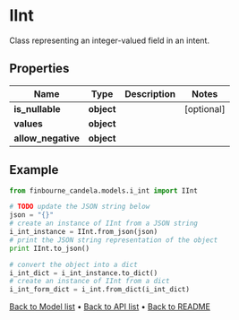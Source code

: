 # IInt

Class representing an integer-valued field in an intent.

## Properties
Name | Type | Description | Notes
------------ | ------------- | ------------- | -------------
**is_nullable** | **object** |  | [optional] 
**values** | **object** |  | 
**allow_negative** | **object** |  | 

## Example

```python
from finbourne_candela.models.i_int import IInt

# TODO update the JSON string below
json = "{}"
# create an instance of IInt from a JSON string
i_int_instance = IInt.from_json(json)
# print the JSON string representation of the object
print IInt.to_json()

# convert the object into a dict
i_int_dict = i_int_instance.to_dict()
# create an instance of IInt from a dict
i_int_form_dict = i_int.from_dict(i_int_dict)
```
[Back to Model list](../README.md#documentation-for-models) &#8226; [Back to API list](../README.md#documentation-for-api-endpoints) &#8226; [Back to README](../README.md)



